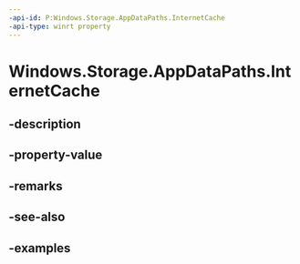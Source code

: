 ```yaml
---
-api-id: P:Windows.Storage.AppDataPaths.InternetCache
-api-type: winrt property
---
```


<!-- Property syntax.
public string InternetCache { get; }
-->

# Windows.Storage.AppDataPaths.InternetCache

## -description

## -property-value

## -remarks

## -see-also

## -examples

